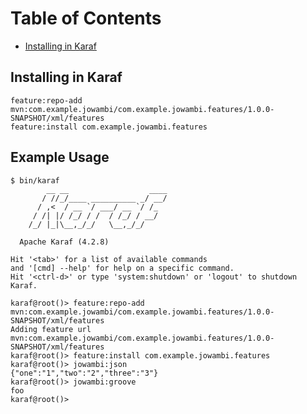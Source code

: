 <!--

    Copyright (c) 2020-present Brad Beck All rights reserved.

    This program is licensed to you under the Apache License Version 2.0,
    and you may not use this file except in compliance with the Apache License Version 2.0.
    You may obtain a copy of the Apache License Version 2.0 at http://www.apache.org/licenses/LICENSE-2.0.

    Unless required by applicable law or agreed to in writing,
    software distributed under the Apache License Version 2.0 is distributed on an
    "AS IS" BASIS, WITHOUT WARRANTIES OR CONDITIONS OF ANY KIND, either express or implied.
    See the Apache License Version 2.0 for the specific language governing permissions and limitations there under.

-->
# Table of Contents

* [Installing in Karaf](#installing-in-karaf)

## Installing in Karaf
```
feature:repo-add mvn:com.example.jowambi/com.example.jowambi.features/1.0.0-SNAPSHOT/xml/features
feature:install com.example.jowambi.features
```

## Example Usage
```
$ bin/karaf
        __ __                  ____
       / //_/____ __________ _/ __/
      / ,<  / __ `/ ___/ __ `/ /_
     / /| |/ /_/ / /  / /_/ / __/
    /_/ |_|\__,_/_/   \__,_/_/

  Apache Karaf (4.2.8)

Hit '<tab>' for a list of available commands
and '[cmd] --help' for help on a specific command.
Hit '<ctrl-d>' or type 'system:shutdown' or 'logout' to shutdown Karaf.

karaf@root()> feature:repo-add mvn:com.example.jowambi/com.example.jowambi.features/1.0.0-SNAPSHOT/xml/features
Adding feature url mvn:com.example.jowambi/com.example.jowambi.features/1.0.0-SNAPSHOT/xml/features
karaf@root()> feature:install com.example.jowambi.features
karaf@root()> jowambi:json
{"one":"1","two":"2","three":"3"}
karaf@root()> jowambi:groove
foo
karaf@root()>
```
